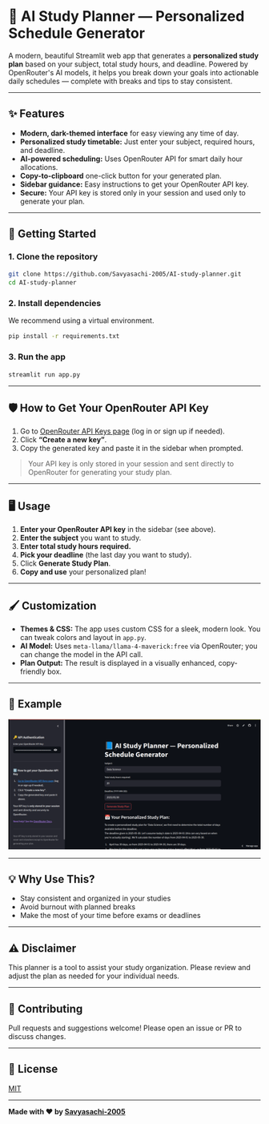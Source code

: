 # 📘 AI Study Planner — Personalized Schedule Generator



A modern, beautiful Streamlit web app that generates a **personalized study plan** based on your subject, total study hours, and deadline. Powered by OpenRouter's AI models, it helps you break down your goals into actionable daily schedules — complete with breaks and tips to stay consistent.

---

## ✨ Features

- **Modern, dark-themed interface** for easy viewing any time of day.
- **Personalized study timetable:** Just enter your subject, required hours, and deadline.
- **AI-powered scheduling:** Uses OpenRouter API for smart daily hour allocations.
- **Copy-to-clipboard** one-click button for your generated plan.
- **Sidebar guidance:** Easy instructions to get your OpenRouter API key.
- **Secure:** Your API key is stored only in your session and used only to generate your plan.

---

## 🚀 Getting Started

### 1. **Clone the repository**

```bash
git clone https://github.com/Savyasachi-2005/AI-study-planner.git
cd AI-study-planner
```

### 2. **Install dependencies**

We recommend using a virtual environment.

```bash
pip install -r requirements.txt
```

### 3. **Run the app**

```bash
streamlit run app.py
```

---

## 🛡️ How to Get Your OpenRouter API Key

1. Go to [OpenRouter API Keys page](https://openrouter.ai/keys) (log in or sign up if needed).
2. Click **“Create a new key”**.
3. Copy the generated key and paste it in the sidebar when prompted.

> Your API key is only stored in your session and sent directly to OpenRouter for generating your study plan.

---

## 🖥️ Usage

1. **Enter your OpenRouter API key** in the sidebar (see above).
2. **Enter the subject** you want to study.
3. **Enter total study hours required.**
4. **Pick your deadline** (the last day you want to study).
5. Click **Generate Study Plan**.
6. **Copy and use** your personalized plan!

---

## 🖌️ Customization

- **Themes & CSS:** The app uses custom CSS for a sleek, modern look. You can tweak colors and layout in `app.py`.
- **AI Model:** Uses `meta-llama/llama-4-maverick:free` via OpenRouter; you can change the model in the API call.
- **Plan Output:** The result is displayed in a visually enhanced, copy-friendly box.

---

## 📝 Example

![Example Screenshot](Screenshot%20from%202025-05-28%2009-57-21.png)


---

## 💡 Why Use This?

- Stay consistent and organized in your studies
- Avoid burnout with planned breaks
- Make the most of your time before exams or deadlines

---

## ⚠️ Disclaimer

This planner is a tool to assist your study organization. Please review and adjust the plan as needed for your individual needs.

---

## 🤝 Contributing

Pull requests and suggestions welcome! Please open an issue or PR to discuss changes.

---

## 📄 License

[MIT](LICENSE)

---

**Made with ❤️ by [Savyasachi-2005](https://github.com/Savyasachi-2005)**
